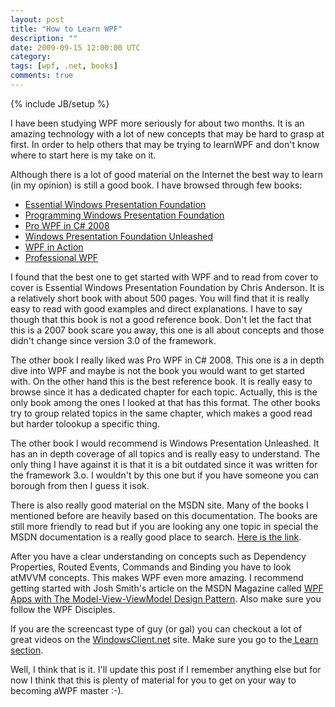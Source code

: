 ```yaml
---
layout: post
title: "How to Learn WPF"
description: ""
date: 2009-09-15 12:00:00 UTC
category: 
tags: [wpf, .net, books]
comments: true
---
```

{% include JB/setup %}

<div id="post">
<p>I have been studying WPF more seriously for about two months. It is an amazing technology with a lot of new concepts that may be hard to grasp at first. In order to help others that may be trying to learnWPF and don't know where to start here is my take on it.</p>
<p>Although there is a lot of good material on the Internet the best way to learn (in my opinion) is still a good book. I have browsed through few books:</p>
<ul>
    <li><a href="http://www.amazon.com/Essential-Windows-Presentation-Foundation-WPF/dp/0321374479/ref=sr_1_9?ie=UTF8&amp;s=books&amp;qid=1253018398&amp;sr=8-9">Essential Windows Presentation Foundation</a></li>
    <li><a href="http://www.amazon.com/Programming-WPF-Chris-Sells/dp/0596510373/ref=sr_1_4?ie=UTF8&amp;s=books&amp;qid=1253018398&amp;sr=8-4">Programming Windows Presentation Foundation</a></li>
    <li><a href="http://www.amazon.com/Pro-WPF-2008-Presentation-Professionals/dp/1590599551/ref=sr_1_1?ie=UTF8&amp;s=books&amp;qid=1253018398&amp;sr=8-1">Pro WPF in C# 2008</a></li>
    <li><a href="http://www.amazon.com/Windows-Presentation-Foundation-Unleashed-WPF/dp/0672328917/ref=sr_1_2?ie=UTF8&amp;s=books&amp;qid=1253018398&amp;sr=8-2">Windows Presentation Foundation Unleashed</a></li>
    <li><a href="http://www.amazon.com/WPF-Action-Visual-Studio-2008/dp/1933988223/ref=sr_1_6?ie=UTF8&amp;s=books&amp;qid=1253018398&amp;sr=8-6">WPF in Action</a></li>
    <li><a href="http://www.amazon.com/Professional-WPF-Programming-Development-Presentation/dp/0470041803/ref=sr_1_10?ie=UTF8&amp;s=books&amp;qid=1253018398&amp;sr=8-10">Professional WPF</a></li>
</ul>
<p>I found that the best one to get started with WPF and to read from cover to cover is Essential Windows Presentation Foundation by Chris Anderson. It is a relatively short book with about 500 pages. You will find that it is really easy to read with good examples and direct explanations. I have to say though that this book is not a good reference book. Don't let the fact that this is a 2007 book scare you away, this one is all about concepts and those didn't change since version 3.0 of the framework.</p>
<p>The other book I really liked was Pro WPF in C# 2008. This one is a in depth dive into WPF and maybe is not the book you would want to get started with. On the other hand this is the best reference book. It is really easy to browse since it has a dedicated chapter for each topic. Actually, this is the only book among the ones I looked at that has this format. The other books try to group related topics in the same chapter, which makes a good read but harder tolookup a specific thing.</p>
<p>The other book I would recommend is Windows Presentation Unleashed. It has an in depth coverage of all topics and is really easy to understand. The only thing I have against it is that it is a bit outdated since it was written for the framework 3.o. I wouldn't by this one but if you have someone you can borough from then I guess it isok.</p>
<p>There is also really good material on the MSDN site. Many of the books I mentioned before are heavily based on this documentation. The books are still more friendly to read but if you are looking any one topic in special the MSDN documentation is a really good place to search. <a href="http://msdn.microsoft.com/en-us/library/ms754130.aspx">Here is the link</a>.</p>
<p>After you have a clear understanding on concepts such as Dependency Properties, Routed Events, Commands and Binding you have to look atMVVM concepts. This makes WPF even more amazing. I recommend getting started with Josh Smith's article on the MSDN Magazine called <a href="http://msdn.microsoft.com/en-us/magazine/dd419663.aspx">WPF Apps with The Model-View-ViewModel Design Pattern</a>. Also make sure you follow the WPF Disciples.</p>
<p>If you are the screencast type of guy (or gal) you can checkout a lot of great videos on the <a href="http://windowsclient.net/">WindowsClient.net</a> site. Make sure you go to the<a href="http://windowsclient.net/learn/"> Learn section</a>.</p>
<p>Well, I think that is it. I'll update this post if I remember anything else but for now I think that this is plenty of material for you to get on your way to becoming aWPF master :-).</p>
</div>